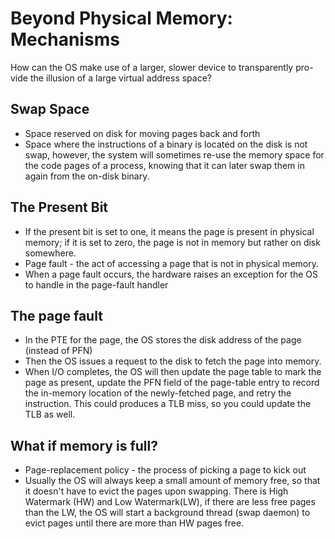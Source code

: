 # Beyond Physical Memory: Mechanisms

How can the OS make use of a larger, slower device to transparently pro-
vide the illusion of a large virtual address space?

## Swap Space

- Space reserved on disk for moving pages back and forth
- Space where the instructions of a binary is located on the disk is not swap,
  however, the system will sometimes re-use the memory space for the code pages
  of a process, knowing that it can later swap them in again from the on-disk binary.

## The Present Bit

- If the present bit is set to one, it means the page is present in physical memory; if
  it is set to zero, the page is not in memory but rather on disk somewhere.
- Page fault - the act of accessing a page that is not in physical memory.
- When a page fault occurs, the hardware raises an exception for the OS to handle in
  the page-fault handler

## The page fault

- In the PTE for the page, the OS stores the disk address of the page (instead of PFN)
- Then the OS issues a request to the disk to fetch the page into memory.
- When I/O completes, the OS will then update the page table to mark the page as present,
  update the PFN field of the page-table entry to record the in-memory location
  of the newly-fetched page, and retry the instruction. This could produces a TLB miss,
  so you could update the TLB as well.

## What if memory is full?

- Page-replacement policy - the process of picking a page to kick out
- Usually the OS will always keep a small amount of memory free, so that it doesn't
  have to evict the pages upon swapping. There is High Watermark (HW) and Low Watermark(LW),
  if there are less free pages than the LW, the OS will start a background thread (swap daemon) to evict
  pages until there are more than HW pages free.
